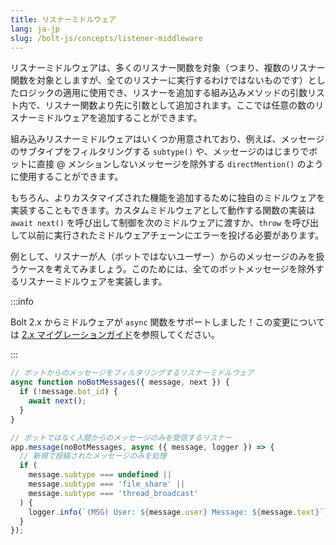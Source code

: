 ```yaml
---
title: リスナーミドルウェア
lang: ja-jp
slug: /bolt-js/concepts/listener-middleware
---
```


リスナーミドルウェアは、多くのリスナー関数を対象（つまり、複数のリスナー関数を対象としますが、全てのリスナーに実行するわけではないものです）としたロジックの適用に使用でき、リスナーを追加する組み込みメソッドの引数リスト内で、リスナー関数より先に引数として追加されます。ここでは任意の数のリスナーミドルウェアを追加することができます。

組み込みリスナーミドルウェアはいくつか用意されており、例えば、メッセージのサブタイプをフィルタリングする `subtype()` や、メッセージのはじまりでボットに直接 @ メンションしないメッセージを除外する `directMention()` のように使用することができます。

もちろん、よりカスタマイズされた機能を追加するために独自のミドルウェアを実装することもできます。カスタムミドルウェアとして動作する関数の実装は `await next()` を呼び出して制御を次のミドルウェアに渡すか、`throw` を呼び出して以前に実行されたミドルウェアチェーンにエラーを投げる必要があります。

例として、リスナーが人（ボットではないユーザー）からのメッセージのみを扱うケースを考えてみましょう。このためには、全てのボットメッセージを除外するリスナーミドルウェアを実装します。

:::info

Bolt 2.x からミドルウェアが `async` 関数をサポートしました！この変更については [2.x マイグレーションガイド](/bolt-js/migration/migration-v2)を参照してください。

:::

```javascript
// ボットからのメッセージをフィルタリングするリスナーミドルウェア
async function noBotMessages({ message, next }) {
  if (!message.bot_id) {
    await next();
  }
}

// ボットではなく人間からのメッセージのみを受信するリスナー
app.message(noBotMessages, async ({ message, logger }) => {
  // 新規で投稿されたメッセージのみを処理
  if (
    message.subtype === undefined ||
    message.subtype === 'file_share' ||
    message.subtype === 'thread_broadcast'
  ) {
    logger.info(`(MSG) User: ${message.user} Message: ${message.text}`);
  }
});
```
